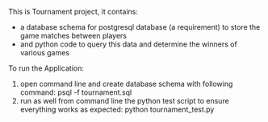 This is Tournament project, it contains:
- a database schema for postgresql database (a requirement) to store the game matches between players
- and python code to query this data and determine the winners of various games

To run the Application:
1. open command line and create database schema with following command: psql -f tournament.sql
2. run as well from command line the python test script to ensure everything works as expected: python tournament_test.py
